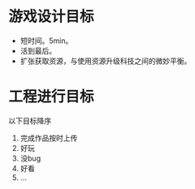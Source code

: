 # 游戏设计目标

* 短时间。5min。
* 活到最后。
* 扩张获取资源，与使用资源升级科技之间的微妙平衡。

# 工程进行目标

以下目标降序

1. 完成作品按时上传
1. 好玩
1. 没bug
1. 好看
1. ...